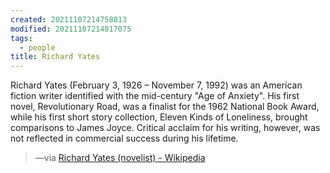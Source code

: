 ```yaml
---
created: 20211107214758813
modified: 20211107214817075
tags:
  - people
title: Richard Yates
---
```


Richard Yates (February 3, 1926 – November 7, 1992) was an American fiction writer identified with the mid-century "Age of Anxiety". His first novel, Revolutionary Road, was a finalist for the 1962 National Book Award, while his first short story collection, Eleven Kinds of Loneliness, brought comparisons to James Joyce. Critical acclaim for his writing, however, was not reflected in commercial success during his lifetime.

> —via [Richard Yates (novelist) - Wikipedia](<https://en.wikipedia.org/wiki/Richard_Yates_(novelist)>)
